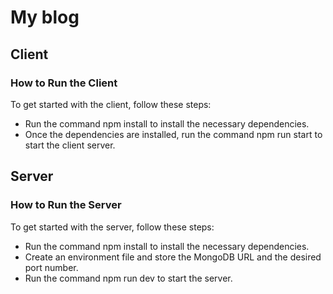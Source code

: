 # My blog

## Client

### How to Run the Client 

To get started with the client, follow these steps:

- Run the command npm install to install the necessary dependencies.
- Once the dependencies are installed, run the command npm run start to start the client server.

## Server

### How to Run the Server

To get started with the server, follow these steps:

- Run the command npm install to install the necessary dependencies.
- Create an environment file and store the MongoDB URL and the desired port number.
- Run the command npm run dev to start the server.
